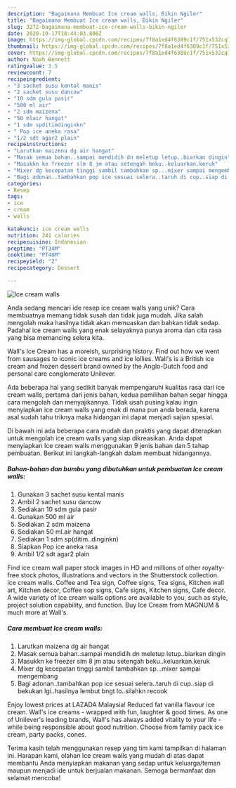 ```yaml
---
description: "Bagaimana Membuat Ice cream walls, Bikin Ngiler"
title: "Bagaimana Membuat Ice cream walls, Bikin Ngiler"
slug: 3272-bagaimana-membuat-ice-cream-walls-bikin-ngiler
date: 2020-10-17T18:44:03.806Z
image: https://img-global.cpcdn.com/recipes/7f8a1ed4f6389c1f/751x532cq70/ice-cream-walls-foto-resep-utama.jpg
thumbnail: https://img-global.cpcdn.com/recipes/7f8a1ed4f6389c1f/751x532cq70/ice-cream-walls-foto-resep-utama.jpg
cover: https://img-global.cpcdn.com/recipes/7f8a1ed4f6389c1f/751x532cq70/ice-cream-walls-foto-resep-utama.jpg
author: Noah Bennett
ratingvalue: 3.5
reviewcount: 7
recipeingredient:
- "3 sachet susu kental manis"
- "2 sachet susu dancow"
- "10 sdm gula pasir"
- "500 ml air"
- "2 sdm maizena"
- "50 mlair hangat"
- "1 sdm spditimdinginkn"
- " Pop ice aneka rasa"
- "1/2 sdt agar2 plain"
recipeinstructions:
- "Larutkan maizena dg air hangat"
- "Masak semua bahan..sampai mendidih dn meletup letup..biarkan dingin"
- "Masukkn ke freezer slm 8 jm atau setengah beku..keluarkan.keruk"
- "Mixer dg kecepatan tinggi sambil tambahkan sp...mixer sampai mengembang"
- "Bagi adonan..tambahkan pop ice sesuai selera..taruh di cup..siap di bekukan lgi..hasilnya lembut bngt lo..silahkn recook"
categories:
- Resep
tags:
- ice
- cream
- walls

katakunci: ice cream walls 
nutrition: 241 calories
recipecuisine: Indonesian
preptime: "PT34M"
cooktime: "PT48M"
recipeyield: "2"
recipecategory: Dessert

---
```



![Ice cream walls](https://img-global.cpcdn.com/recipes/7f8a1ed4f6389c1f/751x532cq70/ice-cream-walls-foto-resep-utama.jpg)

Anda sedang mencari ide resep ice cream walls yang unik? Cara membuatnya memang tidak susah dan tidak juga mudah. Jika salah mengolah maka hasilnya tidak akan memuaskan dan bahkan tidak sedap. Padahal ice cream walls yang enak selayaknya punya aroma dan cita rasa yang bisa memancing selera kita.

Wall&#39;s Ice Cream has a moreish, surprising history. Find out how we went from sausages to iconic ice creams and ice lollies. Wall&#39;s is a British ice cream and frozen dessert brand owned by the Anglo-Dutch food and personal care conglomerate Unilever.

Ada beberapa hal yang sedikit banyak mempengaruhi kualitas rasa dari ice cream walls, pertama dari jenis bahan, kedua pemilihan bahan segar hingga cara mengolah dan menyajikannya. Tidak usah pusing kalau ingin menyiapkan ice cream walls yang enak di mana pun anda berada, karena asal sudah tahu triknya maka hidangan ini dapat menjadi sajian spesial.


Di bawah ini ada beberapa cara mudah dan praktis yang dapat diterapkan untuk mengolah ice cream walls yang siap dikreasikan. Anda dapat menyiapkan Ice cream walls menggunakan 9 jenis bahan dan 5 tahap pembuatan. Berikut ini langkah-langkah dalam membuat hidangannya.

<!--inarticleads1-->

##### Bahan-bahan dan bumbu yang dibutuhkan untuk pembuatan Ice cream walls:

1. Gunakan 3 sachet susu kental manis
1. Ambil 2 sachet susu dancow
1. Sediakan 10 sdm gula pasir
1. Gunakan 500 ml air
1. Sediakan 2 sdm maizena
1. Sediakan 50 ml.air hangat
1. Sediakan 1 sdm sp(ditim..dinginkn)
1. Siapkan  Pop ice aneka rasa
1. Ambil 1/2 sdt agar2 plain


Find ice cream wall paper stock images in HD and millions of other royalty-free stock photos, illustrations and vectors in the Shutterstock collection. ice cream walls. Coffee and Tea sign, Coffee signs, Tea signs, Kitchen wall art, Kitchen decor, Coffee sop signs, Cafe signs, Kitchen signs, Cafe decor. A wide variety of ice cream walls options are available to you, such as style, project solution capability, and function. Buy Ice Cream from MAGNUM &amp; much more at Wall&#39;s. 

<!--inarticleads2-->

##### Cara membuat Ice cream walls:

1. Larutkan maizena dg air hangat
1. Masak semua bahan..sampai mendidih dn meletup letup..biarkan dingin
1. Masukkn ke freezer slm 8 jm atau setengah beku..keluarkan.keruk
1. Mixer dg kecepatan tinggi sambil tambahkan sp...mixer sampai mengembang
1. Bagi adonan..tambahkan pop ice sesuai selera..taruh di cup..siap di bekukan lgi..hasilnya lembut bngt lo..silahkn recook


Enjoy lowest prices at LAZADA Malaysia! Reduced fat vanilla flavour ice cream. Wall&#39;s ice creams - wrapped with fun, laughter &amp; good times. As one of Unilever&#39;s leading brands, Wall&#39;s has always added vitality to your life - while being responsible about good nutrition. Choose from family pack ice cream, party packs, cones. 

Terima kasih telah menggunakan resep yang tim kami tampilkan di halaman ini. Harapan kami, olahan Ice cream walls yang mudah di atas dapat membantu Anda menyiapkan makanan yang sedap untuk keluarga/teman maupun menjadi ide untuk berjualan makanan. Semoga bermanfaat dan selamat mencoba!
